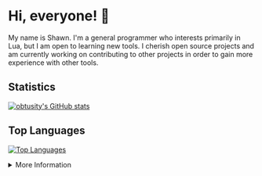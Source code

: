 # Hi, everyone! 👋

My name is Shawn. I'm a general programmer who interests primarily in Lua, but I am open to learning new tools. I cherish open source projects and am currently working on contributing to other projects in order to gain more experience with other tools.

## Statistics

[![obtusity's GitHub stats](https://github-readme-stats.vercel.app/api?username=shawnjb)](https://github.com/anuraghazra/github-readme-stats)

## Top Languages

[![Top Languages](https://github-readme-stats.vercel.app/api/top-langs/?username=shawnjb)](https://github.com/anuraghazra/github-readme-stats)

<details>
<summary>
More Information
</summary>
<h2>Skill-set</h2>
<ul>
<li>Lua</li>
<li>LuaRocks</li>
<li>Luau</li>
<li>Roblox API</li>
<li>Markdown</li>
<li>HTML</li>
<li>CSS</li>
<li>Git</li>
<li>Git for Windows</li>
<li>Python</li>
<li>JavaScript</li>
<li>TypeScript</li> 
</ul>
</details>
